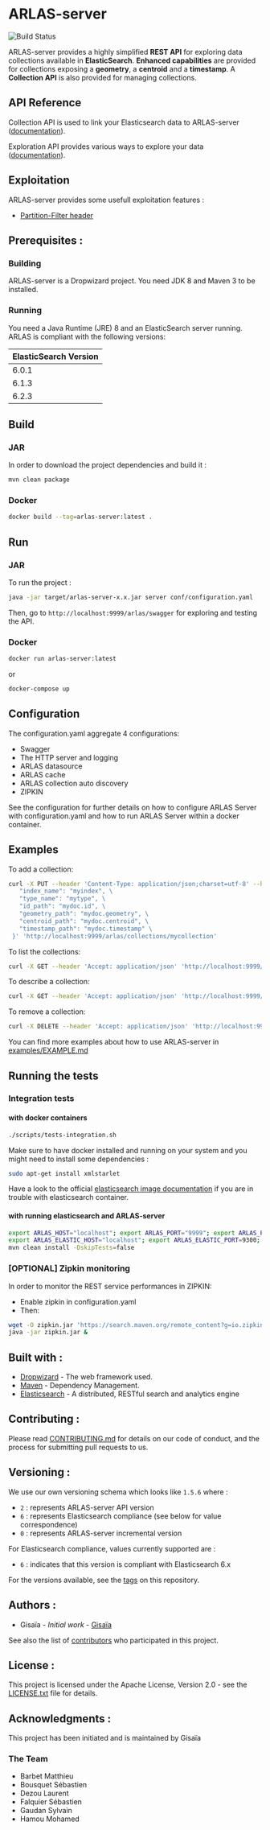 # ARLAS-server

![Build Status](https://img.shields.io/travis/gisaia/ARLAS-server/develop.svg?label=develop)

ARLAS-server provides a highly simplified **REST API** for exploring data collections available in **ElasticSearch**.
**Enhanced capabilities** are provided for collections exposing a **geometry**, a **centroid** and a **timestamp**. A **Collection API** is also provided for managing collections.

## API Reference

Collection API is used to link your Elasticsearch data to ARLAS-server ([documentation](doc/api/API-Collection-definition.md)).

Exploration API provides various ways to explore your data ([documentation](doc/api/API-Explore-definition.md)).

## Exploitation

ARLAS-server provides some usefull exploitation features :

* [Partition-Filter header](doc/api/API-Explore-definition.md#partition-filtering)

## Prerequisites :

### Building

ARLAS-server is a Dropwizard project. You need JDK 8 and Maven 3 to be installed.

### Running

You need a Java Runtime (JRE) 8 and an ElasticSearch server running. ARLAS is compliant with the following versions:

| ElasticSearch Version |
|  ---  |
| 6.0.1 |
| 6.1.3 |
| 6.2.3 |

## Build

### JAR
In order to download the project dependencies and build it :

```sh
mvn clean package
```
### Docker

```sh
docker build --tag=arlas-server:latest .
```

## Run

### JAR

To run the project :

```sh
java -jar target/arlas-server-x.x.jar server conf/configuration.yaml
```

Then, go to `http://localhost:9999/arlas/swagger` for exploring and testing the API.

### Docker

```sh
docker run arlas-server:latest
```

or

```sh
docker-compose up
```

## Configuration

The configuration.yaml aggregate 4 configurations:
- Swagger
- The HTTP server and logging
- ARLAS datasource
- ARLAS cache
- ARLAS collection auto discovery
- ZIPKIN

See the configuration for further details on how to configure ARLAS Server with configuration.yaml and how to run ARLAS Server within a docker container.

## Examples

To add a collection:

```sh
curl -X PUT --header 'Content-Type: application/json;charset=utf-8' --header 'Accept: application/json' -d '{ \
   "index_name": "myindex", \
   "type_name": "mytype", \
   "id_path": "mydoc.id", \
   "geometry_path": "mydoc.geometry", \
   "centroid_path": "mydoc.centroid", \
   "timestamp_path": "mydoc.timestamp" \
 }' 'http://localhost:9999/arlas/collections/mycollection'
```

To list the collections:
```sh
curl -X GET --header 'Accept: application/json' 'http://localhost:9999/arlas/collections'
```

To describe a collection:
```sh
curl -X GET --header 'Accept: application/json' 'http://localhost:9999/arlas/collections/mycollection'
```

To remove a collection:
```sh
curl -X DELETE --header 'Accept: application/json' 'http://localhost:9999/arlas/collections/mycollection'
```

You can find more examples about how to use ARLAS-server in [examples/EXAMPLE.md](examples/EXAMPLE.md)

## Running the tests
### Integration tests
#### with docker containers

```sh
./scripts/tests-integration.sh
```

Make sure to have docker installed and running on your system and you might need to install some dependencies :

```sh
sudo apt-get install xmlstarlet
```

Have a look to the official [elasticsearch image documentation](https://www.elastic.co/guide/en/elasticsearch/reference/current/docker.html) if you are in trouble with elasticsearch container.

#### with running elasticsearch and ARLAS-server

```sh
export ARLAS_HOST="localhost"; export ARLAS_PORT="9999"; export ARLAS_PREFIX="/arlas/";
export ARLAS_ELASTIC_HOST="localhost"; export ARLAS_ELASTIC_PORT=9300;
mvn clean install -DskipTests=false
```

### [OPTIONAL] Zipkin monitoring
In order to monitor the REST service performances in ZIPKIN:
- Enable zipkin in configuration.yaml
- Then:

```sh
wget -O zipkin.jar 'https://search.maven.org/remote_content?g=io.zipkin.java&a=zipkin-server&v=LATEST&c=exec'
java -jar zipkin.jar &
```

## Built with :

- [Dropwizard](http://www.dropwizard.io) - The web framework used.
- [Maven](https://maven.apache.org/) - Dependency Management.
- [Elasticsearch](https://www.elastic.co/) -  A distributed, RESTful search and analytics engine

## Contributing :

Please read [CONTRIBUTING.md](CONTRIBUTING.md) for details on our code of conduct, and the process for submitting pull requests to us.

## Versioning :

We use our own versioning schema which looks like ```1.5.6``` where :

- `2` : represents ARLAS-server API version
- `6` : represents Elasticsearch compliance (see below for value correspondence)
- `0` : represents ARLAS-server incremental version

For Elasticsearch compliance, values currently supported are :

- `6` : indicates that this version is compliant with Elasticsearch 6.x

For the versions available, see the [tags](https://gitlab.com/GISAIA.ARLAS/ARLAS-server/tags) on this repository.

## Authors :

- Gisaïa - *Initial work* - [Gisaïa](http://gisaia.fr/)

See also the list of [contributors](https://gitlab.com/GISAIA.ARLAS/ARLAS-server/graphs/develop) who participated in this project.

## License :

This project is licensed under the Apache License, Version 2.0 - see the [LICENSE.txt](LICENSE.txt) file for details.

## Acknowledgments :
This project has been initiated and is maintained by Gisaïa

### The Team
- Barbet Matthieu
- Bousquet Sébastien
- Dezou Laurent
- Falquier Sébastien
- Gaudan Sylvain
- Hamou Mohamed
